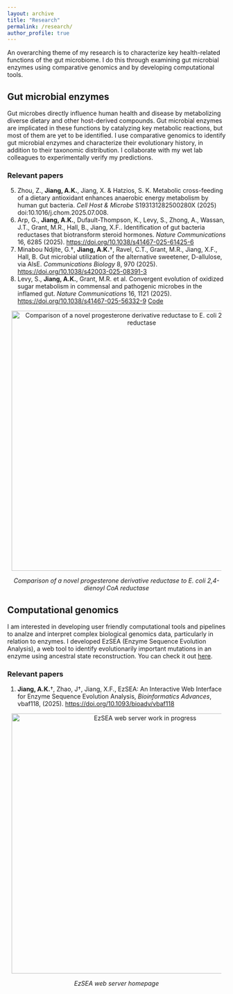 ```yaml
---
layout: archive
title: "Research"
permalink: /research/
author_profile: true
---
```


An overarching theme of my research is to characterize key health-related functions of the gut microbiome. I do this through examining gut microbial enzymes using comparative genomics and by developing computational tools. 

## Gut microbial enzymes
Gut microbes directly influence human health and disease by metabolizing diverse dietary and other host-derived compounds. Gut microbial enzymes are implicated in these functions by catalyzing key metabolic reactions, but most of them are yet to be identified. I use comparative genomics to identify gut microbial enzymes and characterize their evolutionary history, in addition to their taxonomic distribution. I collaborate with my wet lab colleagues to experimentally verify my predictions.

### Relevant papers
5. Zhou, Z., **Jiang, A.K.**, Jiang, X. & Hatzios, S. K. Metabolic cross-feeding of a dietary antioxidant enhances anaerobic energy metabolism by human gut bacteria. *Cell Host & Microbe* S193131282500280X (2025) doi:10.1016/j.chom.2025.07.008.
4. Arp, G., **Jiang, A.K.**, Dufault-Thompson, K., Levy, S., Zhong, A., Wassan, J.T., Grant, M.R., Hall, B., Jiang, X.F.. Identification of gut bacteria reductases that biotransform steroid hormones. *Nature Communications* 16, 6285 (2025). https://doi.org/10.1038/s41467-025-61425-6
3. Minabou Ndjite, G.†, **Jiang, A.K.**†, Ravel, C.T., Grant, M.R., Jiang, X.F., Hall, B. Gut microbial utilization of the alternative sweetener, D-allulose, via AlsE. *Communications Biology* 8, 970 (2025). https://doi.org/10.1038/s42003-025-08391-3
1. Levy, S., **Jiang, A.K.**, Grant, M.R. et al. Convergent evolution of oxidized sugar metabolism in commensal and pathogenic microbes in the inflamed gut. *Nature Communications* 16, 1121 (2025). https://doi.org/10.1038/s41467-025-56332-9 [Code](https://github.com/frikinzi/sugar_oxidation_bioinfo)

<div style="margin: 10px; text-align: center;">
    <img src="https://frikinzi.github.io/files/baiH_1ps9.webp" alt="Comparison of a novel progesterone derivative reductase to E. coli 2,4-dienoyl CoA reductase" width="600">
    <p><em>Comparison of a novel progesterone derivative reductase to <i>E. coli</i> 2,4-dienoyl CoA reductase</em></p>
</div>


## Computational genomics
I am interested in developing user friendly computational tools and pipelines to analze and interpret complex biological genomics data, particularly in relation to enzymes. I developed EzSEA (Enzyme Sequence Evolution Analysis), a web tool to identify evolutionarily important mutations in an enzyme using ancestral state reconstruction. You can check it out [here](https://jianglabnlm.com/ezsea/).

### Relevant papers
1. **Jiang, A.K.**†, Zhao, J†, Jiang, X.F., EzSEA: An Interactive Web Interface for Enzyme Sequence Evolution Analysis, *Bioinformatics Advances*, vbaf118, (2025). https://doi.org/10.1093/bioadv/vbaf118


<div style="margin: 10px; text-align: center;">
    <img src="https://frikinzi.github.io/files/ezsea.webp" alt="EzSEA web server work in progress" width="600">
    <p><em>EzSEA web server homepage</em></p>
</div>